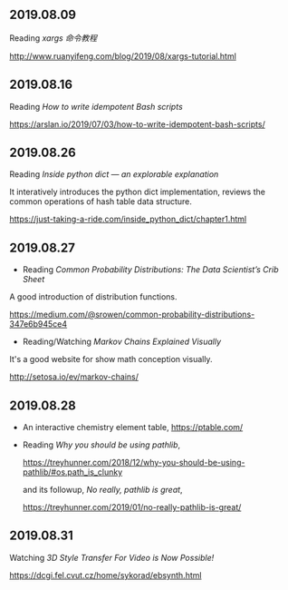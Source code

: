 2019.08.09
---
Reading *xargs 命令教程*

<http://www.ruanyifeng.com/blog/2019/08/xargs-tutorial.html>

2019.08.16
---
Reading *How to write idempotent Bash scripts*

https://arslan.io/2019/07/03/how-to-write-idempotent-bash-scripts/

2019.08.26
---
Reading *Inside python dict — an explorable explanation*

It interatively introduces the python dict implementation, reviews the common operations of  hash table data structure.

<https://just-taking-a-ride.com/inside_python_dict/chapter1.html>

2019.08.27
---
- Reading *Common Probability Distributions: The Data Scientist’s Crib Sheet*

A good introduction of distribution functions.

<https://medium.com/@srowen/common-probability-distributions-347e6b945ce4>

- Reading/Watching *Markov Chains
Explained Visually*

It's a good website for show math conception visually.

<http://setosa.io/ev/markov-chains/>

2019.08.28
---

- An interactive chemistry element table, <https://ptable.com/>

- Reading *Why you should be using pathlib*,

  <https://treyhunner.com/2018/12/why-you-should-be-using-pathlib/#os.path_is_clunky>

  and its followup, *No really, pathlib is great*,

  <https://treyhunner.com/2019/01/no-really-pathlib-is-great/>

2019.08.31
---
Watching *3D Style Transfer For Video is Now Possible!*

<https://dcgi.fel.cvut.cz/home/sykorad/ebsynth.html>
